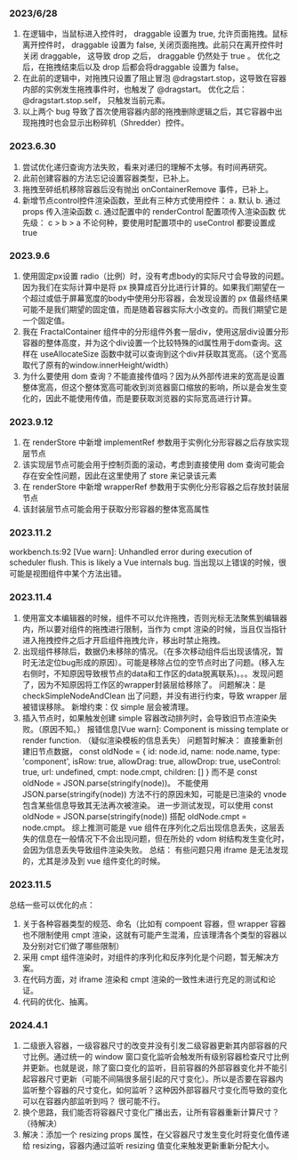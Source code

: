 ### 2023/6/28
1. 在逻辑中，当鼠标进入控件时， draggable 设置为 true, 允许页面拖拽。鼠标离开控件时， draggable 设置为 false, 关闭页面拖拽。此前只在离开控件时关闭 draggable， 这导致 drop 之后， draggable 仍然处于 true 。 优化之后，在拖拽结束后以及 drop 后都会将draggable 设置为 false。
2. 在此前的逻辑中，对拖拽只设置了阻止冒泡 @dragstart.stop，这导致在容器内部的实例发生拖拽事件时，也触发了 @dragstart。 优化之后： @dragstart.stop.self， 只触发当前元素。
3. 以上两个 bug 导致了首次使用容器内部的拖拽删除逻辑之后，其它容器中出现拖拽时也会显示出粉碎机（Shredder）控件。

### 2023.6.30
1. 尝试优化递归查询方法失败，看来对递归的理解不太够。有时间再研究。
2. 此前创建容器的方法忘记设置容器类型，已补上。
3. 拖拽至碎纸机移除容器后没有抛出 onContainerRemove 事件，已补上。
4. 新增节点control控件渲染函数，至此有三种方式使用控件：
   a. 默认
   b. 通过 props 传入渲染函数
   c. 通过配置中的 renderControl 配置项传入渲染函数
   优先级： c > b > a
  不论何种，要使用时配置项中的 useControl 都要设置成 true

### 2023.9.6
1. 使用固定px设置 radio（比例）时，没有考虑body的实际尺寸会导致的问题。因为我们在实际计算中是将 px 换算成百分比进行计算的。如果我们期望在一个超过或低于屏幕宽度的body中使用分形容器，会发现设置的 px 值最终结果可能不是我们期望的固定值，而是随着容器实际大小改变的。而我们期望它是一个固定值。
2. 我在 FractalContainer 组件中的分形组件外套一层div，使用这层div设置分形容器的整体高度，并为这个div设置一个比较特殊的id属性用于dom查询。这样在 useAllocateSize 函数中就可以查询到这个div并获取其宽高。（这个宽高取代了原有的window.innerHeight/width）
3. 为什么要使用 dom 查询？不能直接传值吗？因为从外部传进来的宽高是设置整体宽高，但这个整体宽高可能收到浏览器窗口缩放的影响，所以是会发生变化的，因此不能使用传值，而是要获取浏览器的实际宽高进行计算。

### 2023.9.12
1. 在 renderStore 中新增 implementRef 参数用于实例化分形容器之后存放实现层节点
2. 该实现层节点可能会用于控制页面的滚动，考虑到直接使用 dom 查询可能会存在安全性问题，因此在这里使用了 store 来记录该元素
3. 在 renderStore 中新增 wrapperRef 参数用于实例化分形容器之后存放封装层节点
4. 该封装层节点可能会用于获取分形容器的整体宽高属性

### 2023.11.2
workbench.ts:92 [Vue warn]: Unhandled error during execution of scheduler flush. This is likely a Vue internals bug.
当出现以上错误的时候，很可能是视图组件中某个方法出错。


### 2023.11.4
1. 使用富文本编辑器的时候，组件不可以允许拖拽，否则光标无法聚焦到编辑器内，所以要对组件的拖拽进行限制，当作为 cmpt 渲染的时候，当且仅当指针进入拖拽控件之后才开启组件拖拽允许，移出时禁止拖拽。
2. 出现组件移除后，数据仍未移除的情况。（在多次移动组件后出现该情况，暂时无法定位bug形成的原因）。可能是移除占位的空节点时出了问题。(移入左右侧时，不知原因导致根节点的data和工作区的data脱离联系)。。。发现问题了，因为不知原因将工作区的wrapper封装层给移除了。
问题解决：是 checkSimpleNodeAndClean 出了问题，并没有进行约束，导致 wrapper 层被错误移除。 新增约束：仅 simple 层会被清理。
3. 插入节点时，如果触发创建 simple 容器改动排列时，会导致旧节点渲染失败。（原因不知。）
报错信息[Vue warn]: Component is missing template or render function. （疑似渲染模板的信息丢失）
问题暂时解决： 直接重新创建旧节点数据，
const oldNode = {
  id:  node.id,
  name: node.name,
  type: 'component',
  isRow: true,
  allowDrag: true,
  allowDrop: true,
  useControl: true,
  url: undefined,
  cmpt: node.cmpt,
  children: []
}
而不是 const oldNode = JSON.parse(stringify(node))。
不能使用 JSON.parse(stringify(node)) 方法不行的原因未知，可能是已渲染的 vnode 包含某些信息导致其无法再次被渲染。
进一步测试发现，可以使用 const oldNode = JSON.parse(stringify(node)) 搭配 oldNode.cmpt = node.cmpt。 
综上推测可能是 vue 组件在序列化之后出现信息丢失，这层丢失的信息在一般情况下不会出现问题，但在所处的 vdom 树结构发生变化时，会因为信息丢失导致组件渲染失败。
总结： 有些问题只用 iframe 是无法发现的，尤其是涉及到 vue 组件变化的时候。



### 2023.11.5
总结一些可以优化的点：
1. 关于各种容器类型的规范、命名（比如有 compoent 容器，但 wrapper 容器也不限制使用 cmpt 渲染，这就有可能产生混淆，应该理清各个类型的容器以及分别对它们做了哪些限制）
2. 采用 cmpt 组件渲染时，对组件的序列化和反序列化是个问题，暂无解决方案。
3. 在代码方面，对 iframe 渲染和 cmpt 渲染的一致性未进行充足的测试和论证。
4. 代码的优化、抽离。


### 2024.4.1
1. 二级嵌入容器，一级容器尺寸的改变并没有引发二级容器更新其内部容器的尺寸比例。通过统一的 window 窗口变化监听会触发所有级别容器检查尺寸比例并更新。也就是说，除了窗口变化的监听，目前容器的外部容器变化并不能引起容器尺寸更新（可能不间隔很多层引起的尺寸变化）。所以是否要在容器内监听整个容器的尺寸变化，如何监听？这种因外部容器尺寸变化而导致的变化可以在容器内部监听到吗？ 很可能不行。
2. 换个思路，我们能否将容器尺寸变化广播出去，让所有容器重新计算尺寸？（待解决）
3. 解决：添加一个 resizing props 属性，在父容器尺寸发生变化时将变化值传递给 resizing，容器内通过监听 resizing 值变化来触发更新重新分配大小。